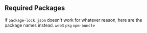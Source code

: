 ## Required Packages
If `package-lock.json` doesn't work for whatever reason, here are the package names instead.
    `web3`
	`pkg`
	`npm-bundle`
